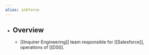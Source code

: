 ```yaml
---
alias: inkforce
---
```


- ## Overview
	- [[Inquirer Engineering]] team responsible for [[Salesforce]], operations of [[DSI]].